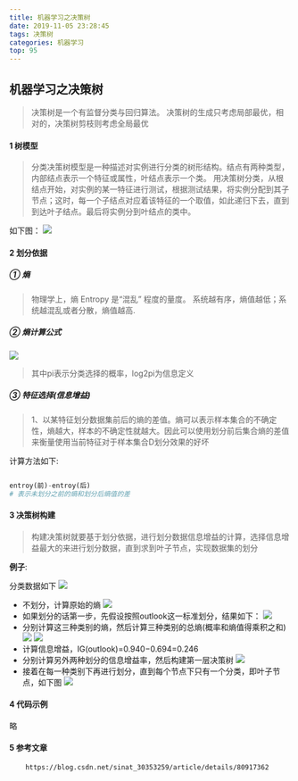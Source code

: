 ```yaml
---
title: 机器学习之决策树
date: 2019-11-05 23:28:45
tags: 决策树
categories: 机器学习
top: 95
---
```


## 机器学习之决策树

>决策树是一个有监督分类与回归算法。
决策树的生成只考虑局部最优，相对的，决策树剪枝则考虑全局最优

#### 1 树模型

> 分类决策树模型是一种描述对实例进行分类的树形结构。结点有两种类型，内部结点表示一个特征或属性，叶结点表示一个类。 用决策树分类，从根结点开始，对实例的某一特征进行测试，根据测试结果，将实例分配到其子节点；这时，每一个子结点对应着该特征的一个取值，如此递归下去，直到到达叶子结点。最后将实例分到叶结点的类中。

如下图：
![](https://blog-1257711631.cos.ap-nanjing.myqcloud.com/Snipaste_2019-11-07_10-39-50.png)

#### 2 划分依据

##### ① 熵

> 物理学上，熵 Entropy 是“混乱” 程度的量度。
系统越有序，熵值越低；系统越混乱或者分散，熵值越高.

##### ② 熵计算公式

![](https://blog-1257711631.cos.ap-nanjing.myqcloud.com/20200202234517.png)

> 其中pi表示分类选择的概率，log2pi为信息定义

##### ③ 特征选择(信息增益)

> 1、以某特征划分数据集前后的熵的差值。熵可以表示样本集合的不确定性，熵越大，样本的不确定性就越大。因此可以使用划分前后集合熵的差值来衡量使用当前特征对于样本集合D划分效果的好坏

计算方法如下:
```python

entroy(前)-entroy(后)
# 表示未划分之前的熵和划分后熵值的差

```

#### 3 决策树构建

> 构建决策树就要基于划分依据，进行划分数据信息增益的计算，选择信息增益最大的来进行划分数据，直到求到叶子节点，实现数据集的划分

**例子**:

分类数据如下
![](https://blog-1257711631.cos.ap-nanjing.myqcloud.com/Snipaste_2019-11-07_11-00-03.png)
- 不划分，计算原始的熵
![](https://ws1.sinaimg.cn/large/006QuJaKly1g94vtlo5axj30xc081jrc.jpg)
- 如果划分的话第一步，先假设按照outlook这一标准划分，结果如下：
![](https://blog-1257711631.cos.ap-nanjing.myqcloud.com/Snipaste_2019-11-07_11-01-44.png)
- 分别计算这三种类别的熵，然后计算三种类别的总熵(概率和熵值得乘积之和)
![](https://blog-1257711631.cos.ap-nanjing.myqcloud.com/20200202234907.png)
![](https://blog-1257711631.cos.ap-nanjing.myqcloud.com/20200202234920.png)
- 计算信息增益，IG(outlook)=0.940−0.694=0.246
- 分别计算另外两种划分的信息增益率，然后构建第一层决策树
![](https://blog-1257711631.cos.ap-nanjing.myqcloud.com/Snipaste_2019-11-07_11-10-34.png)
- 接着在每一种类别下再进行划分，直到每个节点下只有一个分类，即叶子节点，如下图
![](https://blog-1257711631.cos.ap-nanjing.myqcloud.com/Snipaste_2019-11-07_11-12-33.png)

#### 4 代码示例
略

#### 5 参考文章

```
    https://blog.csdn.net/sinat_30353259/article/details/80917362
```







